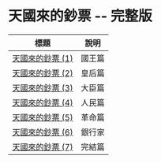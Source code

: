 # 天國來的鈔票 -- 完整版

| 標題  |  說明  |
|--------|-----------|
|  [天國來的鈔票 (1)](HeavenMoney1.md)  |  國王篇  |
|  [天國來的鈔票 (2)](HeavenMoney2.md)  |  皇后篇  |
|  [天國來的鈔票 (3)](HeavenMoney3.md)  |  大臣篇  |
|  [天國來的鈔票 (4)](HeavenMoney4.md)  |  人民篇  |
|  [天國來的鈔票 (5)](HeavenMoney5.md)  |  革命篇  |
|  [天國來的鈔票 (6)](HeavenMoney6.md)  |  銀行家  |
|  [天國來的鈔票 (7)](HeavenMoney7.md)  |  完結篇  |
